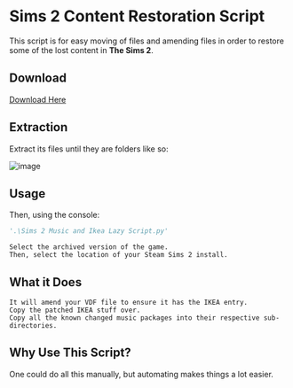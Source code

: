 # Sims 2 Content Restoration Script

This script is for easy moving of files and amending files in order to restore some of the lost content in **The Sims 2**.

## Download

[Download Here](https://archive.org/details/20200917-141140)

## Extraction

Extract its files until they are folders like so:

![image](https://github.com/user-attachments/assets/dee96107-3849-496f-b2ad-0be592a3963d)

## Usage

Then, using the console:

```python
'.\Sims 2 Music and Ikea Lazy Script.py'
```
    Select the archived version of the game.
    Then, select the location of your Steam Sims 2 install.


## What it Does

    It will amend your VDF file to ensure it has the IKEA entry.
    Copy the patched IKEA stuff over.
    Copy all the known changed music packages into their respective sub-directories.


## Why Use This Script?
One could do all this manually, but automating makes things a lot easier.

